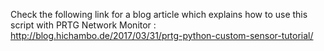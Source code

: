 Check the following link for a blog article which explains how to use this script with PRTG Network Monitor : http://blog.hichambo.de/2017/03/31/prtg-python-custom-sensor-tutorial/

